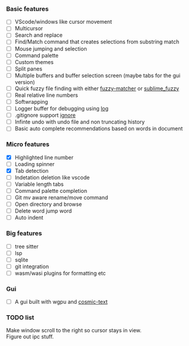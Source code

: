 ### Basic features
- [ ] VScode/windows like cursor movement
- [ ] Multicursor
- [ ] Search and replace
- [ ] Find/Match command that creates selections from substring match
- [ ] Mouse jumping and selection
- [ ] Command palette
- [ ] Custom themes
- [ ] Split panes
- [ ] Multiple buffers and buffer selection screen (maybe tabs for the gui version)
- [ ] Quick fuzzy file finding with either [fuzzy-matcher](https://github.com/lotabout/fuzzy-matcher) or [sublime_fuzzy](https://github.com/Schlechtwetterfront/fuzzy-rs)
- [ ] Real relative line numbers
- [ ] Softwrapping
- [ ] Logger buffer for debugging using [log](https://crates.io/crates/log)
- [ ] .gitignore support [ignore](https://crates.io/crates/ignore)
- [ ] Infinte undo with undo file and non truncating history
- [ ] Basic auto complete recommendations based on words in document

### Micro features
- [x] Highlighted line number
- [ ] Loading spinner
- [x] Tab detection
- [ ] Indetation deletion like vscode
- [ ] Variable length tabs
- [ ] Command palette completion
- [ ] Git mv aware rename/move command
- [ ] Open directory and browse
- [ ] Delete word jump word
- [ ] Auto indent

### Big features
- [ ] tree sitter
- [ ] lsp
- [ ] sqlite
- [ ] git integration
- [ ] wasm/wasi plugins for formatting etc

### Gui
- [ ] A gui built with wgpu and [cosmic-text](https://crates.io/crates/cosmic-text)

### TODO list
Make window scroll to the right so cursor stays in view.  
Figure out ipc stuff.  